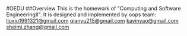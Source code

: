 #OEDU
##Overview
    This is the homework of "Computing and Software EngineeringⅡ".
    It is designed and implemented by oops team:
        [liuxiu1991321@gmail.com](liuxiu1991321@gmail.com)
        [qianyu215@gmail.com](qianyu215@gmail.com)
        [kavinyao@gmail.com](kavinyao@gmail.com)
        [sheimi.zhang@gmail.com](sheimi.zhang@gmail.com)

